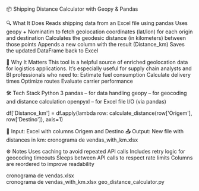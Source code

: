 📦 Shipping Distance Calculator with Geopy & Pandas

🔍 What It Does
Reads shipping data from an Excel file using pandas
Uses geopy + Nominatim to fetch geolocation coordinates (lat/lon) for each origin and destination
Calculates the geodesic distance (in kilometers) between those points
Appends a new column with the result (Distance_km)
Saves the updated DataFrame back to Excel

🧠 Why It Matters
This tool is a helpful source of enriched geolocation data for logistics applications. It’s especially useful for supply chain analysts and BI professionals who need to:
Estimate fuel consumption
Calculate delivery times
Optimize routes
Evaluate carrier performance

🛠️ Tech Stack
Python 3
pandas – for data handling
geopy – for geocoding and distance calculation
openpyxl – for Excel file I/O (via pandas)

df['Distance_km'] = df.apply(lambda row: calculate_distance(row['Origem'], row['Destino']), axis=1)

💾 Input: Excel with columns Origem and Destino
📤 Output: New file with distances in km: cronograma de vendas_with_km.xlsx

⚙️ Notes
Uses caching to avoid repeated API calls
Includes retry logic for geocoding timeouts
Sleeps between API calls to respect rate limits
Columns are reordered to improve readability

cronograma de vendas.xlsx    
cronograma de vendas_with_km.xlsx
 geo_distance_calculator.py     


